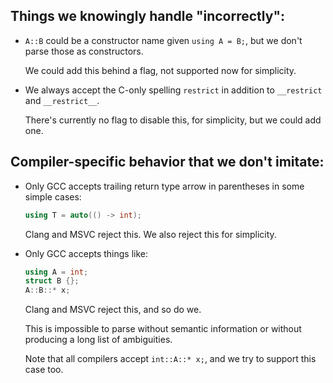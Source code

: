 ## Things we knowingly handle "incorrectly":

* `A::B` could be a constructor name given `using A = B;`, but we don't parse those as constructors.

  We could add this behind a flag, not supported now for simplicity.

* We always accept the C-only spelling `restrict` in addition to `__restrict` and `__restrict__`.

  There's currently no flag to disable this, for simplicity, but we could add one.

## Compiler-specific behavior that we don't imitate:

* Only GCC accepts trailing return type arrow in parentheses in some simple cases:
  ```cpp
  using T = auto(() -> int);
  ```
  Clang and MSVC reject this. We also reject this for simplicity.

* Only GCC accepts things like:
  ```cpp
  using A = int;
  struct B {};
  A::B::* x;
  ```
  Clang and MSVC reject this, and so do we.

  This is impossible to parse without semantic information or without producing a long list of ambiguities.

  Note that all compilers accept `int::A::* x;`, and we try to support this case too.
